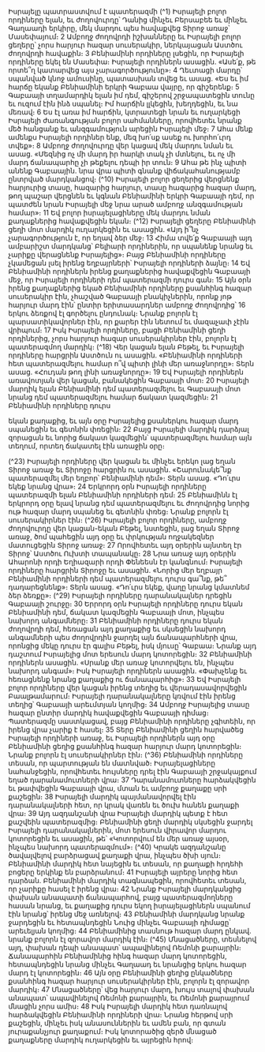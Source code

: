 
Իսրայելը պատրաստվում է պատերազմի
(^1) Իսրայելի բոլոր որդիները ելան, եւ ժողովուրդը՝ Դանից մինչեւ Բերսաբեե եւ մինչեւ Գաղաադի երկիրը, մեկ մարդու
պես հավաքվեց Տիրոջ առաջ՝ Մասեփայում։ 2 Ամբողջ ժողովրդի իշխանները եւ Իսրայելի բոլոր ցեղերը՝ չորս հարյուր
հազար սուսերակիր, ներկայացան Աստծու ժողովրդի հավաքին։ 3 Բենիամինի որդիները լսեցին, որ Իսրայելի որդիները
եկել են Մասեփա։ Իսրայելի որդիներն ասացին. «Ասե՛ք, թե որտե՞ղ կատարվեց այս չարագործությունը»։ 4 Ղեւտացի
մարդը՝ սպանված կնոջ ամուսինը, պատասխան տվեց եւ ասաց. «Ես եւ իմ հարճը եկանք Բենիամինի երկրի Գաբաա
վայրը, որ գիշերենք։ 5 Գաբաայի տղամարդիկ ելան իմ դեմ, գիշերով շրջապատեցին տունը եւ ուզում էին ինձ սպանել։ Իմ
հարճին լլկեցին, խեղդեցին, եւ նա մեռավ։ 6 Ես էլ առա իմ հարճին, կտրատեցի նրան եւ ուղարկեցի Իսրայելի
ժառանգության բոլոր սահմանները, որովհետեւ նրանք մեծ հանցանք եւ անզգամություն արեցին Իսրայելի մեջ։ 7 Ահա
մենք ամենքս Իսրայելի որդիներ ենք, մեզ խո՛սք ասեք ու խորհո՛ւրդ տվեք»։ 8 Ամբողջ ժողովուրդը վեր կացավ մեկ
մարդու նման եւ ասաց. «Մեզնից ոչ մի մարդ իր հարկի տակ չի մտնելու, եւ ոչ մի մարդ ճանապարհը չի թեքելու դեպի իր
տուն։ 9 Ահա թե ինչ պիտի անենք Գաբաային. նրա վրա պիտի գնանք վիճակահանությամբ ընտրված մարդկանցով։
(^10) Իսրայելի բոլոր ցեղերից վերցնենք հարյուրից տասը, հազարից հարյուր, տասը հազարից հազար մարդ, թող պաշար
վերցնեն եւ կգնան Բենիամինի երկրի Գաբաայի դեմ, որ պատժեն նրան Իսրայելի մեջ նրա արած ամբողջ անզգամության
համար»։ 11 Եվ բոլոր իսրայելացիները մեկ մարդու նման քաղաքներից հավաքվեցին եկան։
(^12) Իսրայելի ցեղերը Բենիամինի ցեղի մոտ մարդիկ ուղարկեցին եւ ասացին. «Այդ ի՞նչ չարագործություն է, որ եղավ
ձեր մեջ։ 13 Հիմա տվե՛ք Գաբաայի այդ ամբարիշտ մարդկանց՝ Բելիարի որդիներին, որ սպանենք նրանց եւ չարիքը
վերացնենք Իսրայելից»։ Բայց Բենիամինի որդիները չկամեցան լսել իրենց եղբայրների՝ Իսրայելի որդիների ձայնը։ 14 Եվ
Բենիամինի որդիներն իրենց քաղաքներից հավաքվեցին Գաբաայի մեջ, որ Իսրայելի որդիների դեմ պատերազմի դուրս
գան։ 15 Այն օրն իրենց քաղաքներից եկած Բենիամինի որդիները քսանհինգ հազար սուսերակիր էին, չհաշված Գաբաայի
բնակիչներին, որոնք յոթ հարյուր մարդ էին՝ ընտիր երիտասարդներ ամբողջ ժողովրդից՝ 16 երկու ձեռքով էլ գործելու
ընդունակ։ Նրանք բոլորն էլ պարսատիկավորներ էին, որ քարեր էին նետում եւ մազաչափ չէին վրիպում։ 17 Իսկ Իսրայելի
որդիները, բացի Բենիամինի ցեղի որդիներից, չորս հարյուր հազար սուսերակիրներ էին, բոլորն էլ պատերազմող
մարդիկ։
(^18) Վեր կացան ելան Բեթել, եւ Իսրայելի որդիները հարցրին Աստծուն ու ասացին. «Բենիամինի որդիների հետ
պատերազմելու համար ո՞վ պիտի լինի մեր առաջնորդը»։ Տերն ասաց. «Հուդան թող լինի առաջնորդը»։ 19 Եվ Իսրայելի
որդիներն առավոտյան վեր կացան, բանակեցին Գաբաայի մոտ։ 20 Իսրայելի մարդիկ ելան Բենիամինի դեմ
պատերազմելու եւ Գաբաայի մոտ նրանց դեմ պատերազմելու համար ճակատ կազմեցին։ 21 Բենիամինի որդիները դուրս


եկան քաղաքից, եւ այն օրը Իսրայելից քսաներկու հազար մարդ սպանեցին եւ գետնին փռեցին։ 22 Բայց Իսրայելի մարդիկ
դարձյալ զորացան եւ նորից ճակատ կազմեցին՝ պատերազմելու համար այն տեղում, որտեղ ճակատել էին առաջին օրը։

(^23) Իսրայելի որդիները վեր կացան եւ մինչեւ երեկո լաց եղան Տիրոջ առաջ եւ Տիրոջը հարցրին ու ասացին. «Շարունակե՞նք
պատերազմել մեր եղբոր՝ Բենիամինի դեմ»։ Տերն ասաց. «Դո՛ւրս եկեք նրանց վրա»։ 24 Երկրորդ օրն Իսրայելի որդիները
պատերազմի ելան Բենիամինի որդիների դեմ։ 25 Բենիամինն էլ երկրորդ օրը ելավ նրանց դեմ պատերազմելու եւ
ժողովրդից նորից ութ հազար մարդ սպանեց եւ գետնին փռեց։ Նրանք բոլորն էլ սուսերակիրներ էին։
(^26) Իսրայելի բոլոր որդիները, ամբողջ ժողովուրդը վեր կացան-եկան Բեթել, նստեցին, լաց եղան Տիրոջ առաջ, ծոմ
պահեցին այդ օրը եւ փրկության ողջակեզներ մատուցեցին Տիրոջ առաջ։ 27 Որովհետեւ այդ օրերին այնտեղ էր Տիրոջ՝
Աստծու Ուխտի տապանակը։ 28 Նրա առաջ այդ օրերին Ահարոնի որդի Եղիազարի որդի Փենեեսն էր կանգնում։
Իսրայելի որդիները հարցրին Տիրոջը եւ ասացին. «Նորից մեր եղբայր Բենիամինի որդիների դեմ պատերազմելու դուրս
գա՞նք, թե՞ դադարեցնենք»։ Տերն ասաց. «Դո՛ւրս եկեք, վաղը նրանց կմատնեմ ձեր ձեռքը»։
(^29) Իսրայելի որդիները դարանակալներ դրեցին Գաբաայի շուրջը։ 30 Երրորդ օրն Իսրայելի որդիները դուրս եկան
Բենիամինի դեմ, ճակատ կազմեցին Գաբաայի մոտ, ինչպես նախորդ անգամները։ 31 Բենիամինի որդիները դուրս եկան
ժողովրդի դեմ, հեռացան այդ քաղաքից եւ սկսեցին նախորդ անգամների պես ժողովրդին ջարդել այն ճանապարհների
վրա, որոնցից մեկը դուրս էր գալիս Բեթել, իսկ մյուսը՝ Գաբաա։ Նրանք այդ դաշտում Իսրայելից մոտ երեսուն մարդ
կոտորեցին։ 32 Բենիամինի որդիներն ասացին. «Սրանք մեր առաջ կոտորվելու են, ինչպես նախորդ անգամ»։ Իսկ
Իսրայելի որդիներն ասացին. «Փախչենք եւ հեռացնենք նրանց քաղաքից ու ճանապարհից»։ 33 Եվ Իսրայելի բոլոր
որդիները վեր կացան իրենց տեղից եւ վերադասավորվեցին Բաալթամարում։ Իսրայելի դարանակալները կռվում էին
իրենց տեղից՝ Գաբաայի արեւմտյան կողմից։ 34 Ամբողջ Իսրայելից տասը հազար ընտիր մարդիկ հավաքվեցին Գաբաայի
դիմաց։ Պատերազմը սաստկացավ, բայց Բենիամինի որդիները չգիտեին, որ իրենց վրա չարիք է հասել։ 35 Տերը
Բենիամինի ցեղին հարվածեց Իսրայելի որդիների առաջ, եւ Իսրայելի որդիներն այդ օրը Բենիամինի ցեղից քսանհինգ
հազար հարյուր մարդ կոտորեցին։ Նրանք բոլորն էլ սուսերակիրներ էին։
(^36) Բենիամինի որդիները տեսան, որ պարտության են մատնված։ Իսրայելացիները նահանջեցին, որովհետեւ
հույսները դրել էին Գաբաայի շրջակայքում եղած դարանամուտների վրա։ 37 Դարանամուտները հարձակվեցին եւ
թափվեցին Գաբաայի վրա, մտան եւ ամբողջ քաղաքը սրի քաշեցին։ 38 Իսրայելի մարդիկ պայմանավորվել էին
դարանակալների հետ, որ կրակ վառեն եւ ծուխ հանեն քաղաքի վրա։ 39 Այդ ազդանշանի վրա Իսրայելի մարդիկ պետք է
հետ քաշվեին պատերազմից։ Բենիամինի ցեղի մարդիկ սկսեցին ջարդել Իսրայելի դարանակալներին, մոտ երեսուն
վիրավոր մարդու կոտորեցին եւ ասացին, թե՝ «Կոտորվում են մեր առաջ այսօր, ինչպես նախորդ պատերազմում»։
(^40) Կրակե ազդանշանը ծավալվելով բարձրացավ քաղաքի վրա, ինչպես ծխի սյուն։ Բենիամինի մարդիկ հետ նայեցին եւ
տեսան, որ քաղաքի հրդեհի բոցերը երկինք են բարձրանում։ 41 Իսրայելի այրերը նորից հետ դարձան. Բենիամինի
մարդիկ տագնապեցին, որովհետեւ տեսան, որ չարիքը հասել է իրենց վրա։ 42 Նրանք Իսրայելի մարդկանցից փախան
անապատի ճանապարհով, բայց պատերազմողները հասան նրանց, եւ քաղաքից դուրս եկող իսրայելացիներն սպանում
էին նրանց՝ իրենց մեջ առնելով։ 43 Բենիամինի մարդկանց նրանք ջարդեցին եւ հետապնդեցին Նուից մինչեւ Գաբաայի
դիմացը՝ արեւելյան կողմից։ 44 Բենիամինից տասնութ հազար մարդ ընկավ. նրանք բոլորն էլ զորավոր մարդիկ էին։
(^45) Մնացածները, տեսնելով այդ, փախան դեպի անապատ՝ ապավինելով Ռեմոնի քարայրին։ Ճանապարհին
Բենիամինից հինգ հազար մարդ կոտորեցին, հետապնդեցին նրանց մինչեւ Գաղաադ եւ նրանցից երկու հազար մարդ էլ
կոտորեցին։ 46 Այն օրը Բենիամինի ցեղից ընկածները քսանհինգ հազար հարյուր սուսերակիրներ էին, բոլորն էլ զորավոր
մարդիկ։ 47 Մնացածները՝ վեց հարյուր մարդ, խույս տալով փախան անապատ՝ ապավինելով Ռեմոնի քարայրին, եւ
Ռեմոնի քարայրում մնացին չորս ամիս։ 48 Իսկ Իսրայելի մարդիկ հետ դառնալով հարձակվեցին Բենիամինի որդիների
վրա։ Նրանց հերթով սրի քաշեցին, մինչեւ իսկ անասուններին եւ ամեն բան, որ գտան յուրաքանչյուր քաղաքում։ Իսկ
կոտորածից զերծ մնացած քաղաքները մարդիկ ուղարկեցին եւ այրեցին հրով։
